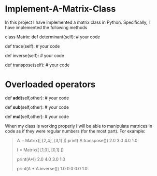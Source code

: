 # Implement-A-Matrix-Class
In this project I have implemented a matrix class in Python. Specifically, I  have implemented the following methods


class Matrix:
  def determinant(self):
      # your code


  def trace(self):
      # your code


  def inverse(self):
      # your code


  def transpose(self):
     # your code


  # Overloaded operators

  def __add__(self,other):
    # your code


  def __sub__(self,other):
    # your code


  def __mul__(self,other):
    # your code
    
    
    
    
   When my class is working properly I will be able to manipulate matrices in code as if they were regular numbers (for the most part).
   For example:
    
    
    
    
    
 > A = Matrix([ 
  [2,4], 
  [3,1] 
])
> print( A.transpose())
  2.0  3.0
  4.0  1.0
>
> I = Matrix([ 
    [1,0], 
    [0,1] 
])
>
> print(A*I)
  2.0  4.0
  3.0  1.0
>
> print(A * A.inverse())
  1.0  0.0
  0.0  1.0
